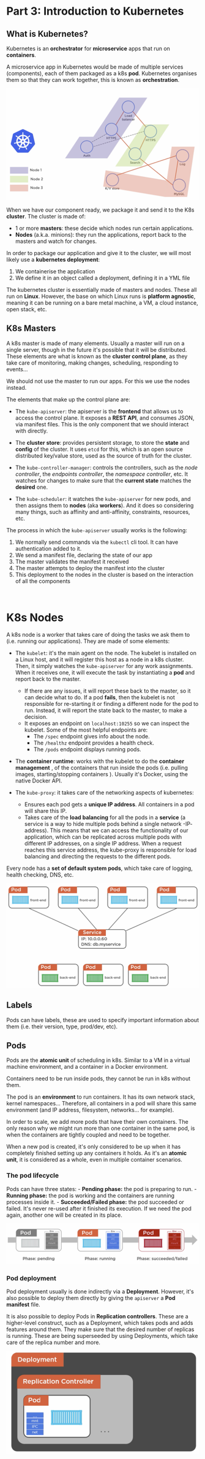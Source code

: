 # Part 3: Introduction to Kubernetes

## What is Kubernetes?

Kubernetes is an __orchestrator__ for __microservice__ apps that run on __containers__.

A microservice app in Kubernetes would be made of multiple services (components), each of them packaged as a k8s __pod__.
Kubernetes organises them so that they can work together, this is known as __orchestration__.

![K8s big picture](./images/k8s-big-picture.png)
<br/>

When we have our component ready, we package it and send it to the K8s __cluster__.
The cluster is made of:

- 1 or more __masters__: these decide which nodes run certain applications.
- __Nodes__ (a.k.a. minions): they run the applications, report back to the masters and watch for changes.

In order to package our application and give it to the cluster, we will most likely use a __kubernetes deployment__:
1. We containerise the application
2. We define it in an object called a deployment, defining it in a YML file

The kubernetes cluster is essentially made of masters and nodes. These all run on __Linux__. However, the base on which Linux runs is __platform agnostic__, meaning it can be running on a bare metal machine, a VM, a cloud instance, open stack, etc.
<br/>

## K8s Masters

A k8s master is made of many elements. Usually a master will run on a single server, though in the future it's possible that it will be distributed. These elements are what is known as the __cluster control plane__, as they take care of monitoring, making changes, scheduling, responding to events...

We should not use the master to run our apps. For this we use the nodes instead.

The elements that make up the control plane are:

* The `kube-apiserver`: the apiserver is the __frontend__ that allows us to access the control plane. It exposes a __REST API__, and consumes JSON, via manifest files. This is the only component that we should interact with directly. 

* The __cluster store__: provides persistent storage, to store the __state__ and __config__ of the cluster. It uses `etcd` for this, which is an open source distributed key/value store, used as the source of truth for the cluster.

* The `kube-controller-manager`: controls the controllers, such as the _node controller_, the _endpoints controller_, the _namespace controller_, etc. It watches for changes to make sure that the __current state__ matches the __desired__ one.

* The `kube-scheduler`: it watches the `kube-apiserver` for new pods, and then assigns them to __nodes__ (aka __workers__). And it does so considering many things, such as affinity and anti-affinity, constraints, resources, etc.


The process in which the `kube-apiserver` usually works is the following:

1. We normally send commands via the `kubectl` cli tool. It can have authentication added to it.
2. We send a manifest file, declaring the state of our app
3. The master validates the manifest it received
4. The master attempts to deploy the manifest into the cluster
5. This deployment to the nodes in the cluster is based on the interaction of all the components
<br/>

# K8s Nodes

A k8s node is a worker that takes care of doing the tasks we ask them to (i.e. running our applications). They are made of some elements:

* The `kubelet`: it's the main agent on the node. The kubelet is installed on a Linux host, and it will register this host as a node in a k8s cluster. Then, it simply watches the `kube-apiserver` for any work assignments. When it receives one, it will execute the task by instantiating a __pod__ and report back to the master.
  - If there are any issues, it will report these back to the master, so it can decide what to do. If a pod __fails__, then the kubelet is not responsible for re-starting it or finding a different node for the pod to run. Instead, it will report the state back to the master, to make a decision.
  - It exposes an endpoint on `localhost:10255` so we can inspect the kubelet. Some of the most helpful endpoints are:
    - The `/spec` endpoint gives info about the node.
    - The `/healthz` endpoint provides a health check.
    - The `/pods` endpoint displays running pods.

* The __container runtime__: works with the kubelet to do the __container management__ , of the containers that run inside the pods (i.e. pulling images, starting/stopping containers ). Usually it's Docker, using the native Docker API.

* The `kube-proxy`: it takes care of the networking aspects of kubernetes:
  - Ensures each pod gets a __unique IP address__. All containers in a pod will share this IP.
  - Takes care of the __load balancing__ for all the pods in a __service__ (a service is a way to hide multiple pods behind a single network -IP- address). This means that we can access the functionality of our application, which can be replicated across multiple pods with different IP addresses, on a single IP address. When a request reaches this service address, the kube-proxy is responsible for load balancing and directing the requests to the different pods.

Every node has a __set of default system pods__, which take care of logging, health checking, DNS, etc.

![Service](./images/service.png)
<br/>

## Labels

Pods can have labels, these are used to specify important information about them (i.e. their version, type, prod/dev, etc).
<br/>

## Pods

Pods are the __atomic unit__ of scheduling in k8s. Similar to a VM in a virtual machine environment, and a container in a Docker environment.

Containers need to be run inside pods, they cannot be run in k8s without them.

The pod is an __environment__ to run containers. It has its own network stack, kernel namespaces...
Therefore, all containers in a pod will share this same environment (and IP address, filesystem, networks... for example).

In order to scale, we add more pods that have their own containers. The only reason why we might run more than one container in the same pod, is when the containers are tightly coupled and need to be together.

When a new pod is created, it's only considered to be up when it has completely finished setting up any containers it holds. As it's an __atomic unit__, it is considered as a whole, even in multiple container scenarios.
<br/>

### The pod lifecycle

Pods can have three states:
    - __Pending phase:__ the pod is preparing to run.
    - __Running phase:__ the pod is working and the containers are running processes inside it.
    - __Succeeded/Failed phase:__ the pod succeeded or failed. It's never re-used after it finished its execution. If we need the pod again, another one will be created in its place.

![Pod lifecycle](./images/pod-lifecycle.png)
<br/>

### Pod deployment

Pod deployment usually is done indirectly via a __Deployment__. However, it's also possible to deploy them directly by giving the `apiserver` a __Pod manifest__ file.

It is also possible to deploy Pods in __Replication controllers__. These are a higher-level construct, such as a Deployment, which takes pods and adds features around them. They make sure that the desired number of replicas is running. These are being superseeded by using Deployments, which take care of the replica number and more.

![Replication Controller](./images/replication-controller.png)
<br/>